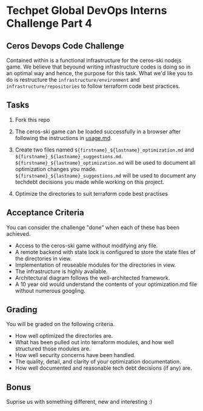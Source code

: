 # Techpet Global DevOps Interns Challenge Part 4

## Ceros Devops Code Challenge

Contained within is a functional infrastructure for the ceros-ski nodejs game. We believe that beyound writing infrastructure codes is doing so in an optimal way and hence, the purpose for this task. What we'd like you to do is restructure the `infrastructure/environment` and `infrastructure/repositories` to follow terraform code best practices.

## Tasks

1. Fork this repo

2. The ceros-ski game can be loaded successfully in a browser after following the instructions in [usage.md](usage.md). 

3. Create two files named `${firstname}_${lastname}_optimization.md` and `${firstname}_${lastname}_suggestions.md`. `${firstname}_${lastname}_optimization.md` will be used to document all optimization changes you made. `${firstname}_${lastname}_suggestions.md` will be used to document any techdebt decisions you made while working on this project. 

4. Optimize the directories to suit terraform code best practises


## Acceptance Criteria

You can consider the challenge "done" when each of these has been achieved.

- Access to the ceros-ski game without modifying any file.
- A remote backend with state lock is configured to store the state files of the directories in view.
- Implementation of reuseable modules for the directories in view.
- The infrastructure is highly available.
- Architectural diagram follows the well-architected framework.
- A 10 year old would understand the contents of your optimization.md file without numerous googling.

## Grading

You will be graded on the following criteria.

- How well optimized the directories are.
- What has been pulled out into terraform modules, and how well structured those modules are.
- How well security concerns have been handled.
- The quality, detail, and clarity of your optimization documentation.
- How well documented and reasonable tech debt decisions (if any) are.

## Bonus

Suprise us with something different, new and interesting :)
